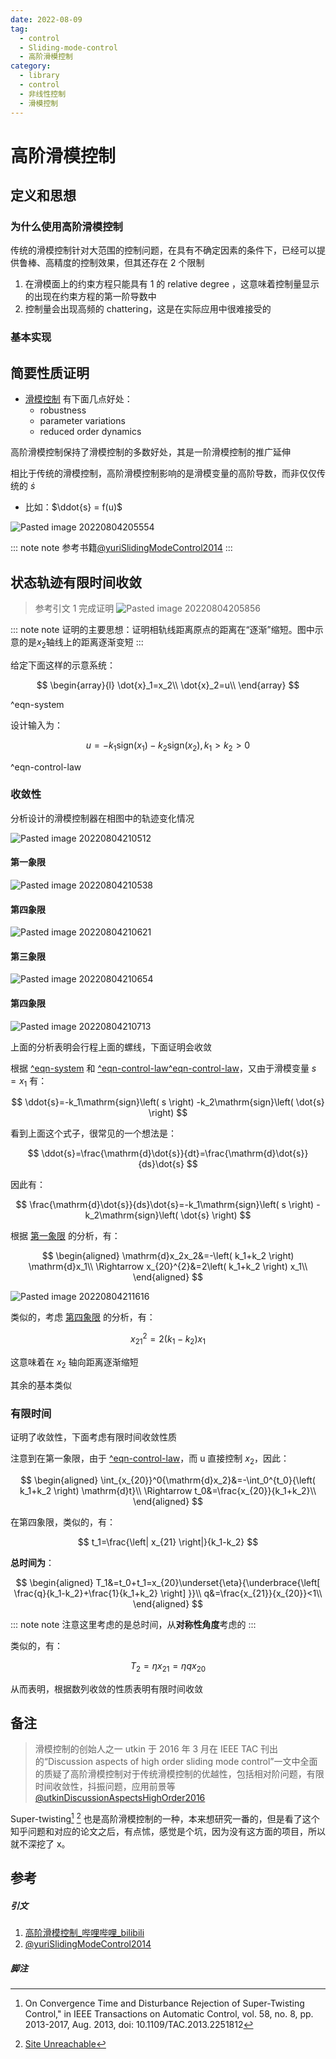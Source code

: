 ```yaml
---
date: 2022-08-09
tag:
  - control
  - Sliding-mode-control
  - 高阶滑模控制
category:
  - library
  - control
  - 非线性控制
  - 滑模控制
---
```


# 高阶滑模控制

## 定义和思想

### 为什么使用高阶滑模控制

传统的滑模控制针对大范围的控制问题，在具有不确定因素的条件下，已经可以提供鲁棒、高精度的控制效果，但其还存在 2 个限制

1. 在滑模面上的约束方程只能具有 1 的 relative degree ，这意味着控制量显示的出现在约束方程的第一阶导数中
2. 控制量会出现高频的 chattering，这是在实际应用中很难接受的

### 基本实现




## 简要性质证明

- [滑模控制](./滑模控制.md) 有下面几点好处：
	- robustness
	- parameter variations
	- reduced order dynamics

高阶滑模控制保持了滑模控制的多数好处，其是一阶滑模控制的推广延伸

相比于传统的滑模控制，高阶滑模控制影响的是滑模变量的高阶导数，而非仅仅传统的 $\dot{s}$
- 比如：$\ddot{s} = f(u)$

![Pasted image 20220804205554](./assets/Pasted-image-20220804205554.png)

::: note note
参考书籍[@yuriSlidingModeControl2014](./../../../paper/@yuriSlidingModeControl2014.md)
:::


## 状态轨迹有限时间收敛

> 参考引文 1 完成证明
![Pasted image 20220804205856](./assets/Pasted-image-20220804205856.png)

::: note note
证明的主要思想：证明相轨线距离原点的距离在“逐渐”缩短。图中示意的是$x_2$轴线上的距离逐渐变短
:::


给定下面这样的示意系统：


$$
\begin{array}{l}
	\dot{x}_1=x_2\\
	\dot{x}_2=u\\
\end{array}
$$

^eqn-system

设计输入为：


$$
u=-k_1\mathrm{sign}\left( x_1 \right) -k_2\mathrm{sign}\left( x_2 \right), k_1>k_2>0
$$

^eqn-control-law

### 收敛性

分析设计的滑模控制器在相图中的轨迹变化情况

![Pasted image 20220804210512](./assets/Pasted-image-20220804210512.png)

#### 第一象限

![Pasted image 20220804210538](./assets/Pasted-image-20220804210538.png)

#### 第四象限

![Pasted image 20220804210621](./assets/Pasted-image-20220804210621.png)

#### 第三象限

![Pasted image 20220804210654](./assets/Pasted-image-20220804210654.png)
#### 第四象限

![Pasted image 20220804210713](./assets/Pasted-image-20220804210713.png)

上面的分析表明会行程上面的螺线，下面证明会收敛

根据 [^eqn-system](./#^eqn-system) 和 [^eqn-control-law](./#^eqn-control-law)[^eqn-control-law](./#^eqn-control-law)，又由于滑模变量 $s=x_{1}$ 有：


$$
\ddot{s}=-k_1\mathrm{sign}\left( s \right) -k_2\mathrm{sign}\left( \dot{s} \right) 
$$


看到上面这个式子，很常见的一个想法是：


$$
\ddot{s}=\frac{\mathrm{d}\dot{s}}{dt}=\frac{\mathrm{d}\dot{s}}{ds}\dot{s}
$$


因此有：


$$
\frac{\mathrm{d}\dot{s}}{ds}\dot{s}=-k_1\mathrm{sign}\left( s \right) -k_2\mathrm{sign}\left( \dot{s} \right) 
$$


根据 [第一象限](./#第一象限) 的分析，有：


$$
\begin{aligned}
	\mathrm{d}x_2x_2&=-\left( k_1+k_2 \right) \mathrm{d}x_1\\
	\Rightarrow x_{20}^{2}&=2\left( k_1+k_2 \right) x_1\\
\end{aligned}
$$


![Pasted image 20220804211616](./assets/Pasted-image-20220804211616.png)

类似的，考虑 [第四象限](./#第四象限) 的分析，有：


$$
x_{21}^{2}=2\left( k_1-k_2 \right) x_1
$$


这意味着在 $x_2$ 轴向距离逐渐缩短

其余的基本类似

### 有限时间

证明了收敛性，下面考虑有限时间收敛性质

注意到在第一象限，由于 [^eqn-control-law](./#^eqn-control-law)，而 u 直接控制 $x_2$，因此：


$$
\begin{aligned}
	\int_{x_{20}}^0{\mathrm{d}x_2}&=-\int_0^{t_0}{\left( k_1+k_2 \right) \mathrm{d}t}\\
	\Rightarrow t_0&=\frac{x_{20}}{k_1+k_2}\\
\end{aligned}
$$


在第四象限，类似的，有：


$$
t_1=\frac{\left| x_{21} \right|}{k_1-k_2}
$$


**总时间为**：

$$
\begin{aligned}
	T_1&=t_0+t_1=x_{20}\underset{\eta}{\underbrace{\left[ \frac{q}{k_1-k_2}+\frac{1}{k_1+k_2} \right] }}\\
	q&=\frac{x_{21}}{x_{20}}<1\\
\end{aligned}
$$


::: note note
注意这里考虑的是总时间，从**对称性角度**考虑的
:::


类似的，有：


$$
T_{2}=\eta x_{21}=\eta q x_{20}
$$


从而表明，根据数列收敛的性质表明有限时间收敛


## 备注

> 滑模控制的创始人之一 utkin 于 2016 年 3 月在 IEEE TAC 刊出的“Discussion aspects of high order sliding mode control”一文中全面的质疑了高阶滑模控制对于传统滑模控制的优越性，包括相对阶问题，有限时间收敛性，抖振问题，应用前景等
> [@utkinDiscussionAspectsHighOrder2016](./../../../paper/@utkinDiscussionAspectsHighOrder2016.md)

Super-twisting[^1] [^2] 也是高阶滑模控制的一种，本来想研究一番的，但是看了这个知乎问题和对应的论文之后，有点怵，感觉是个坑，因为没有这方面的项目，所以就不深挖了 x。

## 参考

##### 引文
1. [高阶滑模控制_哔哩哔哩_bilibili](https://www.bilibili.com/video/BV1d7411d7PA/?vd_source=aafb5a8e788c21e9a0e94a277e4a9933)
2. [@yuriSlidingModeControl2014](./../../../paper/@yuriSlidingModeControl2014.md)
##### 脚注

[^1]: On Convergence Time and Disturbance Rejection of Super-Twisting Control," in IEEE Transactions on Automatic Control, vol. 58, no. 8, pp. 2013-2017, Aug. 2013, doi: 10.1109/TAC.2013.2251812
[^2]: [Site Unreachable](https://www.researchgate.net/post/What_are_drawbacks_of_the_Twisting_controller_in_sliding_mode_control)
